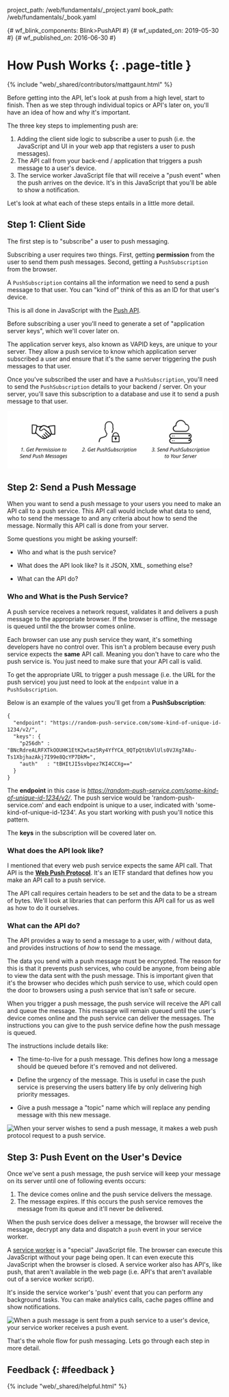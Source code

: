project_path: /web/fundamentals/_project.yaml
book_path: /web/fundamentals/_book.yaml

{# wf_blink_components: Blink>PushAPI #}
{# wf_updated_on: 2019-05-30 #}
{# wf_published_on: 2016-06-30 #}

# How Push Works {: .page-title }

{% include "web/_shared/contributors/mattgaunt.html" %}



Before getting into the API, let's look at push from a high level, start to finish. Then as we
step through individual topics or API's later on, you'll have an idea of how and why it's
important.

The three key steps to implementing push are:

1. Adding the client side logic to subscribe a user to push (i.e. the JavaScript and UI in your
web app that registers a user to push messages).
1. The API call from your back-end / application that triggers a push message to a user's device.
1. The service worker JavaScript file that will receive a "push event" when the push arrives on
the device. It's in this JavaScript that you'll be able to show a notification.

Let's look at what each of these steps entails in a little more detail.

## Step 1: Client Side

The first step is to "subscribe" a user to push messaging.

Subscribing a user requires two things. First, getting **permission** from the user to send
them push messages. Second, getting a `PushSubscription` from the browser.

A `PushSubscription` contains all the information we need to send a push message to that user.
You can "kind of" think of this as an ID for that user's device.

This is all done in JavaScript with the [Push
API](https://developer.mozilla.org/en-US/docs/Web/API/Push_API).

Before subscribing a user you'll need to generate a set of
"application server keys", which we'll cover later on.

The application server keys, also known as VAPID keys, are unique to your server. They allow a
push service to know which application server subscribed a user and ensure that it's the same
server triggering the push messages to that user.

Once you've subscribed the user and have a `PushSubscription`, you'll need to send the
`PushSubscription` details to your backend / server.  On your server, you'll save this
subscription to a database and use it to send a push message to that user.

![Make sure you send the PushSubscription to your backend.](./images/svgs/browser-to-server.svg)

## Step 2: Send a Push Message

When you want to send a push message to your users you need to make an API call to a push
service. This API call would include what data to send, who to send the message to and any
criteria about how to send the message.  Normally this API call is done from your server.

Some questions you might be asking yourself:

- Who and what is the push service?

- What does the API look like? Is it JSON, XML, something else?

- What can the API do?

### Who and What is the Push Service?

A push service receives a network request, validates it and delivers a push message to the appropriate browser. If the browser is offline, the message is queued until the the browser comes online.

Each browser can use any push service they want, it's something developers have no control
over. This isn't a problem because every push service expects the **same** API call. Meaning
you don't have to care who the push service is. You just need to make sure that your API call
is valid.

To get the appropriate URL to trigger a push message (i.e. the URL for the push service) you
just need to look at the `endpoint` value in a `PushSubscription`.

Below is an example of the values you'll get from a **PushSubscription**:

	{
	  "endpoint": "https://random-push-service.com/some-kind-of-unique-id-1234/v2/",
	  "keys": {
	    "p256dh" :
	"BNcRdreALRFXTkOOUHK1EtK2wtaz5Ry4YfYCA_0QTpQtUbVlUls0VJXg7A8u-Ts1XbjhazAkj7I99e8QcYP7DkM=",
	    "auth"   : "tBHItJI5svbpez7KI4CCXg=="
	  }
	}

The **endpoint** in this case is
*https://random-push-service.com/some-kind-of-unique-id-1234/v2/*. The push service would be
'random-push-service.com' and each endpoint is unique to a user, indicated with
'some-kind-of-unique-id-1234'. As you start working with push you'll notice this pattern.

The **keys** in the subscription will be covered later on.

### What does the API look like?

I mentioned that every web push service expects the same API call. That API is the
[**Web Push Protocol**](https://tools.ietf.org/html/draft-ietf-webpush-protocol).
It's an IETF standard that defines how you make an API call to a push service.

The API call requires certain headers to be set and the data to be a stream of bytes. We'll
look at libraries that can perform this API call for us as well as how to do it ourselves.

### What can the API do?

The API provides a way to send a message to a user, with / without data, and provides
instructions of *how* to send the message.

The data you send with a push message must be encrypted. The reason for this is that it
prevents push services, who could be anyone, from being able to view the data sent with the
push message. This is important given that it's the browser who decides which push service to
use, which could open the door to browsers using a push service that isn't safe or secure.

When you trigger a push message, the push service will receive the API call and queue the
message. This message will remain queued until the user's device comes online and the push
service can deliver the messages. The instructions you can give to the push service define how
the push message is queued.

The instructions include details like:

- The time-to-live for a push message. This defines how long a message should be queued before
it's removed and not delivered.

- Define the urgency of the message. This is useful in case the push service is preserving the
users battery life by only delivering high priority messages.

- Give a push message a "topic" name which will replace any pending message with this new message.

![When your server wishes to send a push message, it makes a web push protocol request to a
push service.](./images/svgs/server-to-push-service.svg)

## Step 3: Push Event on the User's Device

Once we've sent a push message, the push service will keep your message on its server until
one of following events occurs:

1. The device comes online and the push service delivers the message.
1. The message expires. If this occurs the push service removes the message from its queue and
it'll never be delivered.

When the push service does deliver a message, the browser will receive the message, decrypt any
data and dispatch a `push` event in your service worker.

A [service worker](https://developer.mozilla.org/en-US/docs/Web/API/Service_Worker_API) is a
"special" JavaScript file. The browser can execute this JavaScript without your page being
open. It can even execute this JavaScript when the browser is closed. A service worker also has
API's, like push, that aren't available in the web page (i.e. API's that aren't available out
of a service worker script).

It's inside the service worker's 'push' event that you can perform any background tasks. You
can make analytics calls, cache pages offline and show notifications.

![When a push message is sent from a push service to a user's device, your service worker
receives a push event.](./images/svgs/push-service-to-sw-event.svg)

That's the whole flow for push messaging. Lets go through each step in more detail.

## Feedback {: #feedback }

{% include "web/_shared/helpful.html" %}
